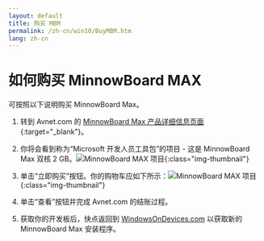 ```yaml
---
layout: default
title: 购买 MBM
permalink: /zh-cn/win10/BuyMBM.htm
lang: zh-cn
---
```


# 如何购买 MinnowBoard MAX

可按照以下说明购买 MinnowBoard Max。


1. 转到 Avnet.com 的 [MinnowBoard Max 产品详细信息页面](http://avnetexpress.avnet.com/store/em/EMController?langId=-1&storeId=500201&catalogId=500201&term=msdev&searchType=&advAction=&N=0&Ne=100000&action=products&x=0&y=0){:target="_blank"}。

2. 你将会看到称为“Microsoft 开发人员工具包”的项目 - 这是 MinnowBoard Max 双核 2 GB。![MinnowBoard MAX 项目]({{site.baseurl}}/Resources/images/buy-mbm/buy-mbm-1.png){:class="img-thumbnail"}

3. 单击“立即购买”按钮。你的购物车应如下所示：![MinnowBoard MAX 项目]({{site.baseurl}}/Resources/images/buy-mbm/buy-mbm-2.png){:class="img-thumbnail"}

4. 单击“查看”按钮并完成 Avnet.com 的结账过程。

5. 获取你的开发板后，快点返回到 [WindowsOnDevices.com]({{site.landingurl}}) 以获取新的 MinnowBoard Max 安装程序。
